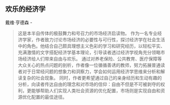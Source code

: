 ## 欢乐的经济学

戴维·亨德森  -  

> 这是本半自传体的极鼓舞力和号召力的市场经济启读物。 作为一名专业经济学家，作者致力讨论市场经济的必要性与可行性，探讨经济学在社会生活中的角色。他结合自己颇具理想主义色彩的学习和研究经历，以轻松平实、充满激情的文字搭配经济学基本理论，引导读者透过经济学视角充分领略市场经济给人们带来自由与欢乐。 通过对养老保险、公共教育、医疗保障等大众关心的热点问题的剖析，作者像一位循循善诱的教师，努力拓展普通读者对于日常经问题的想象力和洞察力，学会如何运用经济学思维来分析和解读复杂的社会现象。 同时，作者更希望通过自己的亲身经历和生动有趣的分析，向读者传达自由的理念和对市场的信仰：自由不但是不可被剥夺的权利，更能够帮助人们实现人类社会资源的优化配置，市场则是实现自由和资源优化配置的最佳途径。
